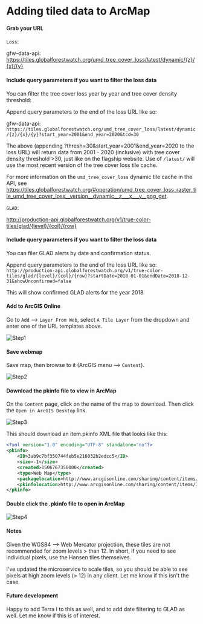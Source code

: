 # Adding tiled data to ArcMap


#### Grab your URL

`Loss`:

gfw-data-api: https://tiles.globalforestwatch.org/umd_tree_cover_loss/latest/dynamic/{z}/{x}/{y}

#### Include query parameters if you want to filter the loss data

You can filter the tree cover loss year by year and tree cover density threshold:

Append query parameters to the end of the loss URL like so:

gfw-data-api: `https://tiles.globalforestwatch.org/umd_tree_cover_loss/latest/dynamic/{z}/{x}/{y}?start_year=2001&end_year=2020&tcd=30`

The above (appending ?thresh=30&start_year=2001&end_year=2020 to the loss URL) will return  data from 2001 - 2020 (inclusive) with tree cover density threshold >30, just like on the flagship website. Use of `/latest/` will use the most recent version of the tree cover loss tile cache. 

For more information on the `umd_tree_cover_loss` dynamic tile cache in the API, see https://tiles.globalforestwatch.org/#operation/umd_tree_cover_loss_raster_tile_umd_tree_cover_loss__version__dynamic__z___x___y__png_get.


`GLAD`:

http://production-api.globalforestwatch.org/v1/true-color-tiles/glad/{level}/{col}/{row}

#### Include query parameters if you want to filter the loss data

You can filer GLAD alerts by date and confirmation status.

Append query parameters to the end of the loss URL like so:
`http://production-api.globalforestwatch.org/v1/true-color-tiles/glad/{level}/{col}/{row}?startDate=2018-01-01&endDate=2018-12-31&showUnconfirmed=false`

This will show confirmed GLAD alerts for the year 2018

#### Add to ArcGIS Online

Go to `Add` --> `Layer From Web`, select `A Tile Layer` from the dropdown and enter one of the URL templates above.

![Step1](images/step1.png)


#### Save webmap

Save map, then browse to it (ArcGIS menu  --> `Content`).

![Step2](images/step2.png)

#### Download the pkinfo file to view in ArcMap

On the `Content` page, click on the name of the map to download. Then click the `Open in ArcGIS Desktop` link.

![Step3](images/step3.png)

This should download an item.pkinfo XML file that looks like this:

```xml
<?xml version="1.0" encoding="UTF-8" standalone="no"?>
<pkinfo>
	<ID>3ab9c7bf350744feb5e216032b2edcc5</ID>
	<size>-1</size>
	<created>1506767350000</created>
	<type>Web Map</type>
	<packagelocation>http://www.arcgisonline.com/sharing/content/items/3ab9c7bf350744feb5e216032b2edcc5/data</packagelocation>
	<pkinfolocation>http://www.arcgisonline.com/sharing/content/items/3ab9c7bf350744feb5e216032b2edcc5/item.pkinfo</pkinfolocation>
</pkinfo>
```

#### Double click the .pkinfo file to open in ArcMap

![Step4](images/step4.png)

#### Notes

Given the WGS84 --> Web Mercator projection, these tiles are not recommended for zoom levels > than 12. In short, if you need to see individual pixels, use the Hansen tiles themselves.

I've updated the microservice to scale tiles, so you should be able to see pixels at high zoom levels (> 12) in any client. Let me know if this isn't the case.

#### Future development

Happy to add Terra I to this as well, and to add date filtering to GLAD as well. Let me know if this is of interest.
